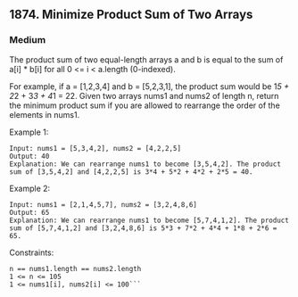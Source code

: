 ## 1874. Minimize Product Sum of Two Arrays
### Medium

The product sum of two equal-length arrays a and b is equal to the sum of a[i] * b[i] for all 0 <= i < a.length (0-indexed).

For example, if a = [1,2,3,4] and b = [5,2,3,1], the product sum would be 1*5 + 2*2 + 3*3 + 4*1 = 22.
Given two arrays nums1 and nums2 of length n, return the minimum product sum if you are allowed to rearrange the order of the elements in nums1. 
 

Example 1:
```
Input: nums1 = [5,3,4,2], nums2 = [4,2,2,5]
Output: 40
Explanation: We can rearrange nums1 to become [3,5,4,2]. The product sum of [3,5,4,2] and [4,2,2,5] is 3*4 + 5*2 + 4*2 + 2*5 = 40.
```

Example 2:
```
Input: nums1 = [2,1,4,5,7], nums2 = [3,2,4,8,6]
Output: 65
Explanation: We can rearrange nums1 to become [5,7,4,1,2]. The product sum of [5,7,4,1,2] and [3,2,4,8,6] is 5*3 + 7*2 + 4*4 + 1*8 + 2*6 = 65.
 ```

Constraints:
```
n == nums1.length == nums2.length
1 <= n <= 105
1 <= nums1[i], nums2[i] <= 100```